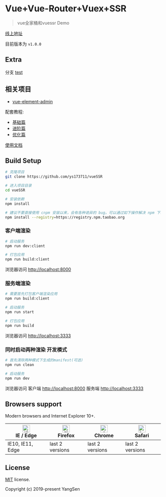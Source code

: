 # Vue+Vue-Router+Vuex+SSR

> vue全家桶和vuessr Demo

[线上地址](http://www.baidu.com)

目前版本为 `v1.0.0`

## Extra

分支 [test](http://www.baidu.com)

## 相关项目

- [vue-element-admin](https://github.com/PanJiaChen/vue-element-admin)

配套教程:
- [基础篇](http://www.baidu.com)
- [进阶篇](http://www.baidu.com)
- [优化篇](http://www.baidu.com)

[使用文档](http://www.baidu.com) 

## Build Setup

```bash
# 克隆项目
git clone https://github.com/ys173711/vueSSR

# 进入项目目录
cd vueSSR

# 安装依赖
npm install

# 建议不要直接使用 cnpm 安装以来，会有各种诡异的 bug。可以通过如下操作解决 npm 下载速度慢的问题
npm install --registry=https://registry.npm.taobao.org
```

### 客户端渲染

```bash
# 启动服务
npm run dev:client

# 打包应用
npm run build:client
```
浏览器访问 [http://localhost:8000](http://localhost:8000)

### 服务端渲染

```bash
# 需要首先打包客户端渲染应用
npm run build:client

# 启动服务
npm run start

# 打包应用
npm run build
```
浏览器访问 [http://localhost:3333](http://localhost:3333)

### 同时启动两种渲染 开发模式

```bash
# 首先清除两种模式下生成的manifest(可选)
npm run clean

# 启动服务
npm run dev
```

浏览器访问 
客户端 [http://localhost:8000](http://localhost:8000)
服务端 [http://localhost:3333](http://localhost:3333)

## Browsers support

Modern browsers and Internet Explorer 10+.

| [<img src="https://raw.githubusercontent.com/alrra/browser-logos/master/src/edge/edge_48x48.png" alt="IE / Edge" width="24px" height="24px" />](http://godban.github.io/browsers-support-badges/)</br>IE / Edge | [<img src="https://raw.githubusercontent.com/alrra/browser-logos/master/src/firefox/firefox_48x48.png" alt="Firefox" width="24px" height="24px" />](http://godban.github.io/browsers-support-badges/)</br>Firefox | [<img src="https://raw.githubusercontent.com/alrra/browser-logos/master/src/chrome/chrome_48x48.png" alt="Chrome" width="24px" height="24px" />](http://godban.github.io/browsers-support-badges/)</br>Chrome | [<img src="https://raw.githubusercontent.com/alrra/browser-logos/master/src/safari/safari_48x48.png" alt="Safari" width="24px" height="24px" />](http://godban.github.io/browsers-support-badges/)</br>Safari |
| --------- | --------- | --------- | --------- |
| IE10, IE11, Edge| last 2 versions| last 2 versions| last 2 versions

## License

[MIT](https://github.com/ys173711/vueSSR) license.

Copyright (c) 2019-present YangSen